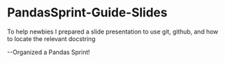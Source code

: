 # PandasSprint-Guide-Slides
To help newbies I prepared a slide presentation to use git, github, and how to locate the relevant docstring



--Organized a Pandas Sprint!
